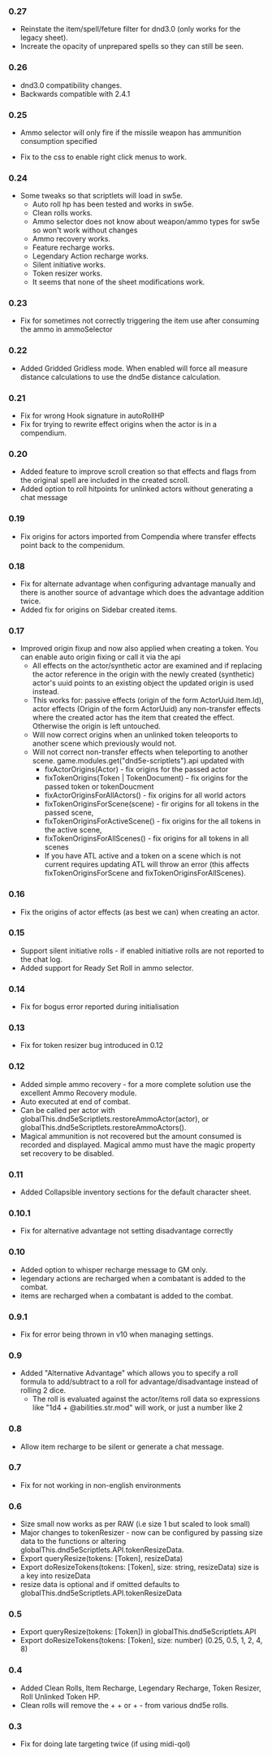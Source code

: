 ### 0.27
* Reinstate the item/spell/feture filter for dnd3.0 (only works for the legacy sheet).
* Increate the opacity of unprepared spells so they can still be seen.

### 0.26
* dnd3.0 compatibility changes.
* Backwards compatible with 2.4.1

### 0.25
* Ammo selector will only fire if the missile weapon has ammunition consumption specified
- Fix to the css to enable right click menus to work.

### 0.24
* Some tweaks so that scriptlets will load in sw5e. 
  * Auto roll hp has been tested and works in sw5e.
  * Clean rolls works.
  * Ammo selector does not know about weapon/ammo types for sw5e so won't work without changes
  * Ammo recovery works.
  * Feature recharge works.
  * Legendary Action recharge works.
  * Silent initiative works.
  * Token resizer works.
  * It seems that none of the sheet modifications work.

### 0.23
* Fix for sometimes not correctly triggering the item use after consuming the ammo in ammoSelector

### 0.22
* Added Gridded Gridless mode. When enabled will force all measure distance calculations to use the dnd5e distance calculation.

### 0.21
* Fix for wrong Hook signature in autoRollHP
* Fix for trying to rewrite effect origins when the actor is in a compendium.

### 0.20
* Added feature to improve scroll creation so that effects and flags from the original spell are included in the created scroll.
* Added option to roll hitpoints for unlinked actors without generating a chat message

### 0.19
* Fix origins for actors imported from Compendia where transfer effects point back to the compenidum.

### 0.18
* Fix for alternate advantage when configuring advantage manually and there is another source of advantage which does the advantage addition twice.
* Added fix for origins on Sidebar created items.

### 0.17
* Improved origin fixup and now also applied when creating a token. You can enable auto origin fixing or call it via the api
  - All effects on the actor/synthetic actor are examined and if replacing the actor reference in the origin with the newly created (synthetic) actor's uuid points to an existing object the updated origin is used instead.
  - This works for:
    passive effects (origin of the form ActorUuid.Item.Id), 
    actor effects (Origin of the form ActorUuid) 
    any non-transfer effects where the created actor has the item that created the effect. 
    Otherwise the origin is left untouched.
  - Will now correct origins when an unlinked  token teleoports to another scene which previously would not.
  - Will not correct non-transfer effects when teleporting to another scene.
  game.modules.get("dnd5e-scriptlets").api updated with
    - fixActorOrigins(Actor) - fix origins for the passed actor
    - fixTokenOrigins(Token | TokenDocument) - fix origins for the passed token or tokenDoucment
    - fixActorOriginsForAllActors() - fix origins for all world actors
    - fixTokenOriginsForScene(scene) - fir origins for all tokens in the passed scene,
    - fixTokenOriginsForActiveScene() - fix origins for the all tokens in the active scene,
    - fixTokenOriginsForAllScenes() - fix origins for all tokens in all scenes
    - If you have ATL active and a token on a scene which is not current requires updating ATL will throw an error (this affects fixTokenOriginsForScene and fixTokenOriginsForAllScenes).

### 0.16
* Fix the origins of actor effects (as best we can) when creating an actor.

### 0.15
* Support silent initiative rolls - if enabled initiative rolls are not reported to the chat log.
* Added support for Ready Set Roll in ammo selector.

### 0.14
* Fix for bogus error reported during initialisation

### 0.13
* Fix for token resizer bug introduced in 0.12

### 0.12
* Added simple ammo recovery - for a more complete solution use the excellent Ammo Recovery module.
* Auto executed at end of combat.
* Can be called per actor with globalThis.dnd5eScriptlets.restoreAmmoActor(actor), or globalThis.dnd5eScriptlets.restoreAmmoActors(). 
* Magical ammunition is not recovered but the amount consumed is recorded and displayed. Magical ammo must have the magic property set recovery to be disabled.

### 0.11
* Added Collapsible inventory sections for the default character sheet.

### 0.10.1
* Fix for alternative advantage not setting disadvantage correctly

### 0.10
* Added option to whisper recharge message to GM only.
* legendary actions are recharged when a combatant is added to the combat.
* items are recharged when a combatant is added to the combat.

### 0.9.1
* Fix for error being thrown in v10 when managing settings.

### 0.9
* Added "Alternative Advantage" which allows you to specify a roll formula to add/subtract to a roll for advantage/disadvantage instead of rolling 2 dice.
  - The roll is evaluated against the actor/items roll data so expressions like "1d4 + @abilities.str.mod" will work, or just a number like 2

### 0.8
* Allow item recharge to be silent or generate a chat message.

### 0.7
* Fix for not working in non-english environments

### 0.6 
* Size small now works as per RAW (i.e size 1 but scaled to look small)
* Major changes to tokenResizer - now can be configured by passing size data to the functions or altering globalThis.dnd5eScriptlets.API.tokenResizeData.
* Export queryResize(tokens: [Token], resizeData) 
* Export doResizeTokens(tokens: [Token], size: string, resizeData) size is a key into resizeData
* resize data is optional and if omitted defaults to globalThis.dnd5eScriptlets.API.tokenResizeData
### 0.5
* Export queryResize(tokens: [Token]) in globalThis.dnd5eScriptlets.API
* Export doResizeTokens(tokens: [Token], size: number) (0.25, 0.5, 1, 2, 4, 8)
### 0.4
* Added Clean Rolls, Item Recharge, Legendary Recharge, Token Resizer, Roll Unlinked Token HP.
* Clean rolls will remove the + + or + - from various dnd5e rolls.

### 0.3
* Fix for doing late targeting twice (if using midi-qol)
